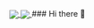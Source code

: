 <a href="https://github.com/anuraghazra/github-readme-stats">
  <img align="center" src="https://github-readme-stats.vercel.app/api/pin/?username=BeegYoshee&repo=BeegYoshee" />
</a>
<a href="https://github.com/anuraghazra/convoychat">
  <img align="center" src="https://github-readme-stats.vercel.app/api/pin/?username=BeegYoshee&repo=BeegYoshee" />
</a>
### Hi there 👋


<!--
**BeegYoshee/BeegYoshee** is a ✨ _special_ ✨ repository because its `README.md` (this file) appears on your GitHub profile

BeegYoshee
